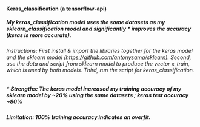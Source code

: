 #### Keras_classification (a tensorflow-api)
##### My keras_classification model uses the same datasets as my sklearn_classification model and significantly * improves the accuracy (keras is more accurate).
###### Instructions: First install & import the libraries together for the keras model and the sklearn model (https://github.com/antonysama/sklearn). Second, use the data and script from sklearn model to produce the vector x_train, which is used by both models. Third, run the script for keras_classification. 
##### * Strengths: The keras model increased my training accuracy of my sklearn model by ~20%  using the same datasets ; keras test accuracy  ~80% 
#####  Limitation: 100% training accuracy indicates an overfit.

